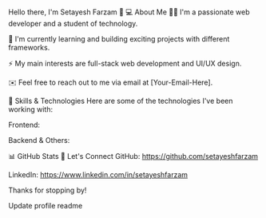 Hello there, I'm Setayesh Farzam 👋
💻 About Me
🧑‍💻 I'm a passionate web developer and a student of technology.

🌱 I'm currently learning and building exciting projects with different frameworks.

⚡️ My main interests are full-stack web development and UI/UX design.

✉️ Feel free to reach out to me via email at [Your-Email-Here].

🚀 Skills & Technologies
Here are some of the technologies I've been working with:

Frontend:

Backend & Others:

📊 GitHub Stats
🔗 Let's Connect
GitHub: https://github.com/setayeshfarzam

LinkedIn: https://www.linkedin.com/in/setayeshfarzam

Thanks for stopping by!

Update profile readme
